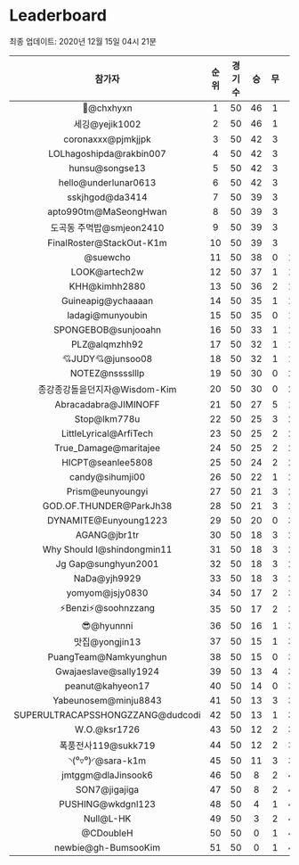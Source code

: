# Leaderboard
최종 업데이트: 2020년 12월 15일 04시 21분




| 참가자 | 순위 | 경기수 | 승 | 무 | 패 | 승점 |
|:---:|:---:|:---:|:---:|:---:|:---:|:---:|
| 👑@chxhyxn | 1 | 50 | 46 | 1 | 3 | 139 |
| 세깅@yejik1002 | 2 | 50 | 46 | 1 | 3 | 139 |
| coronaxxx@pjmkjjpk | 3 | 50 | 42 | 3 | 5 | 129 |
| LOLhagoshipda@rakbin007 | 4 | 50 | 42 | 3 | 5 | 129 |
| hunsu@songse13 | 5 | 50 | 42 | 3 | 5 | 129 |
| hello@underlunar0613 | 6 | 50 | 42 | 3 | 5 | 129 |
| sskjhgod@da3414 | 7 | 50 | 39 | 3 | 8 | 120 |
| apto990tm@MaSeongHwan | 8 | 50 | 39 | 3 | 8 | 120 |
| 도곡동 주먹밥@smjeon2410 | 9 | 50 | 39 | 3 | 8 | 120 |
| FinalRoster@StackOut-K1m | 10 | 50 | 39 | 3 | 8 | 120 |
| @suewcho | 11 | 50 | 38 | 0 | 12 | 114 |
| LOOK@artech2w | 12 | 50 | 37 | 1 | 12 | 112 |
| KHH@kimhh2880 | 13 | 50 | 36 | 2 | 12 | 110 |
| Guineapig@ychaaaan | 14 | 50 | 35 | 1 | 14 | 106 |
| ladagi@munyoubin | 15 | 50 | 35 | 0 | 15 | 105 |
| SPONGEBOB@sunjooahn | 16 | 50 | 33 | 1 | 16 | 100 |
| PLZ@alqmzhh92 | 17 | 50 | 32 | 1 | 17 | 97 |
| 💘JUDY💘@junsoo08 | 18 | 50 | 32 | 1 | 17 | 97 |
| NOTEZ@nsssslllp | 19 | 50 | 30 | 0 | 20 | 90 |
| 종강종강돌을던지자@Wisdom-Kim | 20 | 50 | 30 | 0 | 20 | 90 |
| Abracadabra@JIMINOFF | 21 | 50 | 27 | 5 | 18 | 86 |
| Stop@lkm778u | 22 | 50 | 25 | 3 | 22 | 78 |
| LittleLyrical@ArfiTech | 23 | 50 | 25 | 2 | 23 | 77 |
| True_Damage@maritajee | 24 | 50 | 25 | 2 | 23 | 77 |
| HICPT@seanlee5808 | 25 | 50 | 24 | 2 | 24 | 74 |
| candy@sihumji00 | 26 | 50 | 22 | 1 | 27 | 67 |
| Prism@eunyoungyi | 27 | 50 | 21 | 3 | 26 | 66 |
| GOD.OF.THUNDER@ParkJh38 | 28 | 50 | 21 | 3 | 26 | 66 |
| DYNAMITE@Eunyoung1223 | 29 | 50 | 20 | 0 | 30 | 60 |
| AGANG@jbr1tr | 30 | 50 | 18 | 3 | 29 | 57 |
| Why Should I@shindongmin11 | 31 | 50 | 18 | 3 | 29 | 57 |
| Jg Gap@sunghyun2001 | 32 | 50 | 18 | 3 | 29 | 57 |
| NaDa@yjh9929 | 33 | 50 | 18 | 3 | 29 | 57 |
| yomyom@jsjy0830 | 34 | 50 | 17 | 2 | 31 | 53 |
| ⚡Benzi⚡@soohnzzang | 35 | 50 | 17 | 2 | 31 | 53 |
| 😎@hyunnni | 36 | 50 | 16 | 1 | 33 | 49 |
| 맛집@yongjin13 | 37 | 50 | 15 | 1 | 34 | 46 |
| PuangTeam@Namkyunghun | 38 | 50 | 15 | 0 | 35 | 45 |
| Gwajaeslave@sally1924 | 39 | 50 | 13 | 4 | 33 | 43 |
| peanut@kahyeon17 | 40 | 50 | 14 | 0 | 36 | 42 |
| Yabeunosem@minju8843 | 41 | 50 | 13 | 3 | 34 | 42 |
| SUPERULTRACAPSSHONGZZANG@dudcodi | 42 | 50 | 13 | 1 | 36 | 40 |
| W.O.@ksr1726 | 43 | 50 | 12 | 2 | 36 | 38 |
| 폭풍전사119@sukk719 | 44 | 50 | 12 | 2 | 36 | 38 |
| ◝(⁰▿⁰)◜@sara-k1m | 45 | 50 | 11 | 3 | 36 | 36 |
| jmtggm@dlaJinsook6 | 46 | 50 | 8 | 2 | 40 | 26 |
| SON7@jigajiga | 47 | 50 | 8 | 2 | 40 | 26 |
| PUSHING@wkdgnl123 | 48 | 50 | 4 | 1 | 45 | 13 |
| Null@L-HK | 49 | 50 | 3 | 2 | 45 | 11 |
| @CDoubleH | 50 | 50 | 0 | 1 | 49 | 1 |
| newbie@gh-BumsooKim | 51 | 50 | 0 | 1 | 49 | 1 |